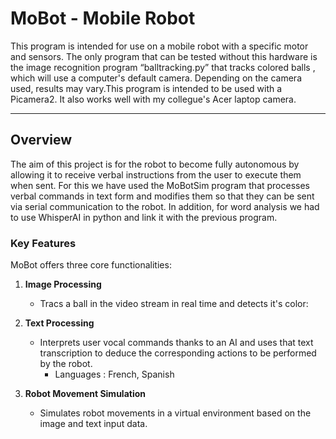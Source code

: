 # MoBot - Mobile Robot

This program is intended for use on a mobile robot with a specific motor and sensors. The only program that can be tested without this hardware is the image recognition program “balltracking.py” that tracks colored balls , which will use a computer's default camera. Depending on the camera used, results may vary.This program is intended to be used with a Picamera2. It also works well with my collegue's Acer laptop camera.

---

## Overview
The aim of this project is for the robot to become fully autonomous by allowing it to receive verbal instructions from the user to execute them when sent. For this we have used the MoBotSim program that processes verbal commands in text form and modifies them so that they can be sent via serial communication to the robot. In addition, for word analysis we had to use WhisperAI in python and link it with the previous program.

### Key Features

MoBot offers three core functionalities:

1. **Image Processing**
   - Tracs a ball in the video stream in real time and detects it's color:

2. **Text Processing**
   - Interprets user vocal commands thanks to an AI and uses that text transcription to deduce the corresponding actions to be performed by the robot.
      -  Languages : French, Spanish

3. **Robot Movement Simulation**
   - Simulates robot movements in a virtual environment based on the image and text input data.

